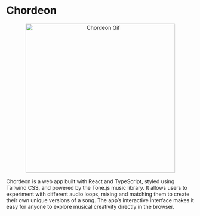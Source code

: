 # Chordeon
<p align="center">
    <img src='/public/gif/chordeongif.gif' width='400' height = 'auto' alt="Chordeon Gif">
  </p>

Chordeon is a web app built with React and TypeScript, styled using Tailwind CSS, and powered by the Tone.js music library. It allows users to experiment with different audio loops, mixing and matching them to create their own unique versions of a song. The app’s interactive interface makes it easy for anyone to explore musical creativity directly in the browser.

